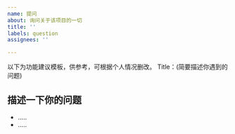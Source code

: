 ```yaml
---
name: 提问
about: 询问关于该项目的一切
title: ''
labels: question
assignees: ''

---
```


以下为功能建议模板，供参考，可根据个人情况删改。
Title：(简要描述你遇到的问题)

## 描述一下你的问题
* .....
* .....
